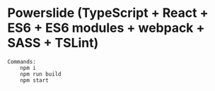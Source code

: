 # Powerslide (TypeScript + React + ES6 + ES6 modules + webpack + SASS + TSLint)

```
Commands:
	npm i
	npm run build
	npm start
```
